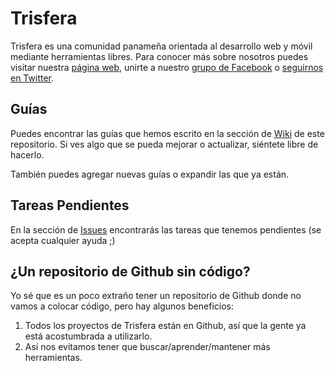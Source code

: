 # Trisfera
Trisfera es una comunidad panameña orientada al desarrollo web y móvil mediante herramientas libres. Para conocer más sobre nosotros puedes visitar nuestra [página web](http://trisfera.com), unirte a nuestro [grupo de Facebook](https://facebook.com/groups/trisfera) o [seguirnos en Twitter](https://twitter.com/trisfera).

## Guías
Puedes encontrar las guías que hemos escrito en la sección de [Wiki](https://github.com/Trisfera/Trisfera/wiki) de este repositorio. Si ves algo que se pueda mejorar o actualizar, siéntete libre de hacerlo.

También puedes agregar nuevas guías o expandir las que ya están.

## Tareas Pendientes
En la sección de [Issues](https://github.com/Trisfera/Trisfera/issues) encontrarás las tareas que tenemos pendientes (se acepta cualquier ayuda ;)

## ¿Un repositorio de Github sin código?
Yo sé que es un poco extraño tener un repositorio de Github donde no vamos a colocar código, pero hay algunos beneficios:

1. Todos los proyectos de Trisfera están en Github, así que la gente ya está acostumbrada a utilizarlo. 
2. Así nos evitamos tener que buscar/aprender/mantener más herramientas.